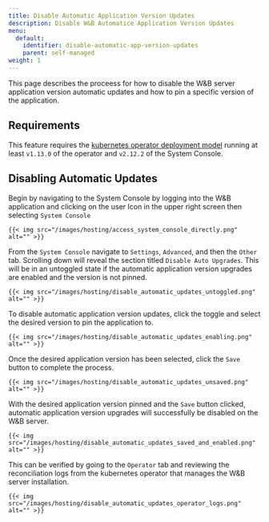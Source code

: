 ```yaml
---
title: Disable Automatic Application Version Updates
description: Disable W&B Automatice Application Version Updates
menu:
  default:
    identifier: disable-automatic-app-version-updates
    parent: self-managed
weight: 1
---
```


This page describes the proceess for how to disable the W&B server application version automatic updates and how to pin a specific version of the application.

## Requirements

This feature requires the [kubernetes operator deployment model](https://docs.wandb.ai/guides/hosting/operator/) running at least `v1.13.0` of the operator and `v2.12.2` of the System Console.

## Disabling Automatic Updates

Begin by navigating to the System Console by logging into the W&B application and clicking on the user Icon in the upper right screen then selecting `System Console`

    {{< img src="/images/hosting/access_system_console_directly.png" alt="" >}}

From the `System Console` navigate to `Settings`, `Advanced`, and then the `Other` tab. Scrolling down will reveal the section titled `Disable Auto Upgrades`. This will be in an untoggled state if the automatic application version upgrades are enabled and the version is not pinned.

    {{< img src="/images/hosting/disable_automatic_updates_untoggled.png" alt="" >}}

To disable automatic application version updates, click the toggle and select the desired version to pin the application to.

    {{< img src="/images/hosting/disable_automatic_updates_enabling.png" alt="" >}}

Once the desired application version has been selected, click the `Save` button to complete the process.

    {{< img src="/images/hosting/disable_automatic_updates_unsaved.png" alt="" >}}

With the desired application version pinned and the `Save` button clicked, automatic application version upgrades will successfully be disabled on the W&B server.

    {{< img src="/images/hosting/disable_automatic_updates_saved_and_enabled.png" alt="" >}}

This can be verified by going to the `Operator` tab and reviewing the reconciliation logs from the kubernetes operator that manages the W&B server installation.

    {{< img src="/images/hosting/disable_automatic_updates_operator_logs.png" alt="" >}}